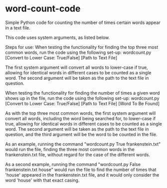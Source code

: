# word-count-code
Simple Python code for counting the number of times certain words appear in a text file.

This code uses system arguments, as listed below.

Steps for use:
When testing the functionality for finding the top three most common words, run the code using the following set-up:
wordcount.py [Convert to Lower Case: True/False] [Path to Text File]

The first system argument will convert all words to lower-case if true, allowing for identical words in different cases to be counted as a single word. The second argument will be taken as the path to the text file in question.

When testing the functionality for finding the number of times a given word shows up in the file, run the code using the following set-up:
wordcount.py [Convert to Lower Case: True/False] [Path to Text File] [Word To Be Found]

As with the top three most common words, the first system argument will convert all words, including the word being searched for, to lower-case if true, allowing for identical words in different cases to be counted as a single word. The second argument will be taken as the path to the text file in question, and the third argument will be the word to be counted in the file.

As an example, running the command "wordcount.py True frankenstein.txt" would run the file, finding the three most common words in the frankenstein.txt file, without regard for the case of the different words.

As a second example, running the command "wordcount.py False frankenstein.txt house" would run the file to find the number of times that 'house' appeared in the frankenstein.txt file, and it would only consider the word 'house' with that exact casing.
